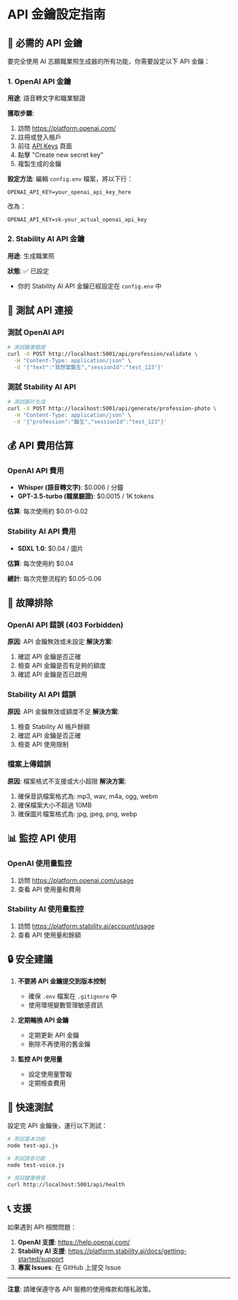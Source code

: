 # API 金鑰設定指南

## 🔑 必需的 API 金鑰

要完全使用 AI 志願職業照生成器的所有功能，你需要設定以下 API 金鑰：

### 1. OpenAI API 金鑰

**用途**: 語音轉文字和職業驗證

**獲取步驟**:
1. 訪問 https://platform.openai.com/
2. 註冊或登入帳戶
3. 前往 [API Keys](https://platform.openai.com/api-keys) 頁面
4. 點擊 "Create new secret key"
5. 複製生成的金鑰

**設定方法**:
編輯 `config.env` 檔案，將以下行：
```env
OPENAI_API_KEY=your_openai_api_key_here
```
改為：
```env
OPENAI_API_KEY=sk-your_actual_openai_api_key
```

### 2. Stability AI API 金鑰

**用途**: 生成職業照

**狀態**: ✅ 已設定
- 你的 Stability AI API 金鑰已經設定在 `config.env` 中

## 🧪 測試 API 連接

### 測試 OpenAI API
```bash
# 測試職業驗證
curl -X POST http://localhost:5001/api/profession/validate \
  -H "Content-Type: application/json" \
  -d '{"text":"我想當醫生","sessionId":"test_123"}'
```

### 測試 Stability AI API
```bash
# 測試圖片生成
curl -X POST http://localhost:5001/api/generate/profession-photo \
  -H "Content-Type: application/json" \
  -d '{"profession":"醫生","sessionId":"test_123"}'
```

## 💰 API 費用估算

### OpenAI API 費用
- **Whisper (語音轉文字)**: $0.006 / 分鐘
- **GPT-3.5-turbo (職業驗證)**: $0.0015 / 1K tokens

**估算**: 每次使用約 $0.01-0.02

### Stability AI API 費用
- **SDXL 1.0**: $0.04 / 圖片

**估算**: 每次使用約 $0.04

**總計**: 每次完整流程約 $0.05-0.06

## 🔧 故障排除

### OpenAI API 錯誤 (403 Forbidden)
**原因**: API 金鑰無效或未設定
**解決方案**:
1. 確認 API 金鑰是否正確
2. 檢查 API 金鑰是否有足夠的額度
3. 確認 API 金鑰是否已啟用

### Stability AI API 錯誤
**原因**: API 金鑰無效或額度不足
**解決方案**:
1. 檢查 Stability AI 帳戶餘額
2. 確認 API 金鑰是否正確
3. 檢查 API 使用限制

### 檔案上傳錯誤
**原因**: 檔案格式不支援或大小超限
**解決方案**:
1. 確保音訊檔案格式為: mp3, wav, m4a, ogg, webm
2. 確保檔案大小不超過 10MB
3. 確保圖片檔案格式為: jpg, jpeg, png, webp

## 📊 監控 API 使用

### OpenAI 使用量監控
1. 訪問 https://platform.openai.com/usage
2. 查看 API 使用量和費用

### Stability AI 使用量監控
1. 訪問 https://platform.stability.ai/account/usage
2. 查看 API 使用量和餘額

## 🔒 安全建議

1. **不要將 API 金鑰提交到版本控制**
   - 確保 `.env` 檔案在 `.gitignore` 中
   - 使用環境變數管理敏感資訊

2. **定期輪換 API 金鑰**
   - 定期更新 API 金鑰
   - 刪除不再使用的舊金鑰

3. **監控 API 使用量**
   - 設定使用量警報
   - 定期檢查費用

## 🚀 快速測試

設定完 API 金鑰後，運行以下測試：

```bash
# 測試基本功能
node test-api.js

# 測試語音功能
node test-voice.js

# 測試健康檢查
curl http://localhost:5001/api/health
```

## 📞 支援

如果遇到 API 相關問題：

1. **OpenAI 支援**: https://help.openai.com/
2. **Stability AI 支援**: https://platform.stability.ai/docs/getting-started/support
3. **專案 Issues**: 在 GitHub 上提交 Issue

---

**注意**: 請確保遵守各 API 服務的使用條款和隱私政策。
